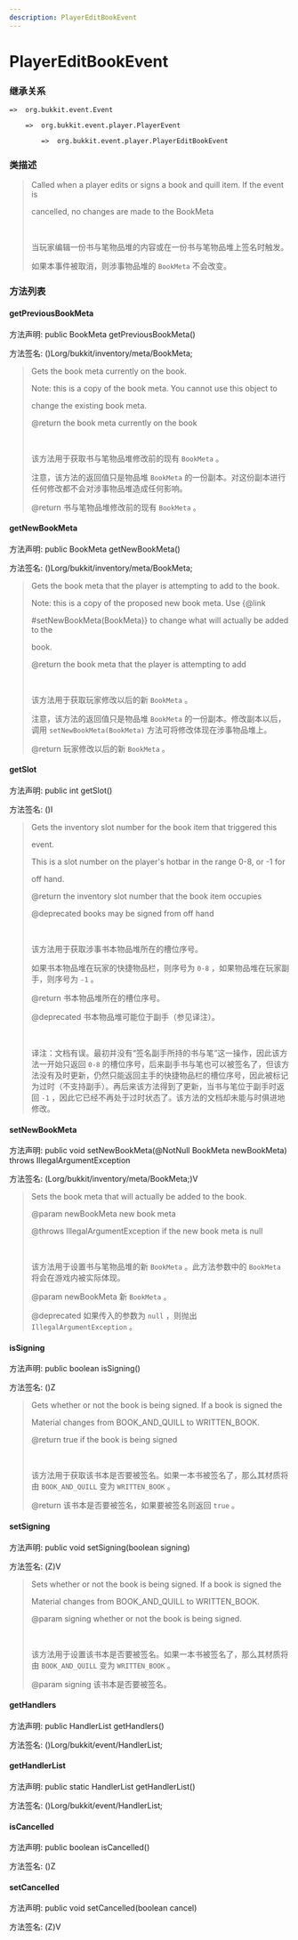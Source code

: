 ```yaml
---
description: PlayerEditBookEvent
---
```


# PlayerEditBookEvent

### 继承关系

    =>  org.bukkit.event.Event

        =>  org.bukkit.event.player.PlayerEvent

            =>  org.bukkit.event.player.PlayerEditBookEvent

### 类描述

> Called when a player edits or signs a book and quill item. If the event is
> 
> cancelled, no changes are made to the BookMeta
> 
> <br>
> 
> 当玩家编辑一份书与笔物品堆的内容或在一份书与笔物品堆上签名时触发。
> 
> 如果本事件被取消，则涉事物品堆的 `BookMeta` 不会改变。

### 方法列表

#### getPreviousBookMeta

方法声明: public BookMeta getPreviousBookMeta()

方法签名: ()Lorg/bukkit/inventory/meta/BookMeta;

> Gets the book meta currently on the book.
> 
> Note: this is a copy of the book meta. You cannot use this object to
> 
> change the existing book meta.
> 
> @return the book meta currently on the book
> 
> <br>
> 
> 该方法用于获取书与笔物品堆修改前的现有 `BookMeta` 。
> 
> 注意，该方法的返回值只是物品堆 `BookMeta` 的一份副本。对这份副本进行任何修改都不会对涉事物品堆造成任何影响。
> 
> @return 书与笔物品堆修改前的现有 `BookMeta` 。

#### getNewBookMeta

方法声明: public BookMeta getNewBookMeta()

方法签名: ()Lorg/bukkit/inventory/meta/BookMeta;

> Gets the book meta that the player is attempting to add to the book.
> 
> Note: this is a copy of the proposed new book meta. Use {@link
> 
> #setNewBookMeta(BookMeta)} to change what will actually be added to the
> 
> book.
> 
> @return the book meta that the player is attempting to add
> 
> <br>
> 
> 该方法用于获取玩家修改以后的新 `BookMeta` 。
> 
> 注意，该方法的返回值只是物品堆 `BookMeta` 的一份副本。修改副本以后，调用 `setNewBookMeta(BookMeta)` 方法可将修改体现在涉事物品堆上。
> 
> @return 玩家修改以后的新 `BookMeta` 。

#### getSlot

方法声明: public int getSlot()

方法签名: ()I

> Gets the inventory slot number for the book item that triggered this
> 
> event.
> 
> This is a slot number on the player's hotbar in the range 0-8, or -1 for
> 
> off hand.
> 
> @return the inventory slot number that the book item occupies
> 
> @deprecated books may be signed from off hand
> 
> <br>
> 
> 该方法用于获取涉事书本物品堆所在的槽位序号。
> 
> 如果书本物品堆在玩家的快捷物品栏，则序号为 `0-8` ，如果物品堆在玩家副手，则序号为 `-1` 。
> 
> @return 书本物品堆所在的槽位序号。
> 
> @deprecated 书本物品堆可能位于副手（参见译注）。
> 
> <br>
> 
> 译注：文档有误。最初并没有“签名副手所持的书与笔”这一操作，因此该方法一开始只返回 `0-8` 的槽位序号，后来副手书与笔也可以被签名了，但该方法没有及时更新，仍然只能返回主手的快捷物品栏的槽位序号，因此被标记为过时（不支持副手）。再后来该方法得到了更新，当书与笔位于副手时返回 `-1` ，因此它已经不再处于过时状态了。该方法的文档却未能与时俱进地修改。

#### setNewBookMeta

方法声明: public void setNewBookMeta(@NotNull BookMeta newBookMeta) throws IllegalArgumentException

方法签名: (Lorg/bukkit/inventory/meta/BookMeta;)V

> Sets the book meta that will actually be added to the book.
> 
> @param newBookMeta new book meta
> 
> @throws IllegalArgumentException if the new book meta is null
> 
> <br>
> 
> 该方法用于设置书与笔物品堆的新 `BookMeta` 。此方法参数中的 `BookMeta` 将会在游戏内被实际体现。
> 
> @param newBookMeta 新 `BookMeta` 。
> 
> @deprecated 如果传入的参数为 `null` ，则抛出 `IllegalArgumentException` 。

#### isSigning

方法声明: public boolean isSigning()

方法签名: ()Z

> Gets whether or not the book is being signed. If a book is signed the
> 
> Material changes from BOOK_AND_QUILL to WRITTEN_BOOK.
> 
> @return true if the book is being signed
> 
> <br>
> 
> 该方法用于获取该书本是否要被签名。如果一本书被签名了，那么其材质将由 `BOOK_AND_QUILL` 变为 `WRITTEN_BOOK` 。
> 
> @return 该书本是否要被签名，如果要被签名则返回 `true` 。

#### setSigning

方法声明: public void setSigning(boolean signing)

方法签名: (Z)V

> Sets whether or not the book is being signed. If a book is signed the
> 
> Material changes from BOOK_AND_QUILL to WRITTEN_BOOK.
> 
> @param signing whether or not the book is being signed.
> 
> <br>
> 
> 该方法用于设置该书本是否要被签名。如果一本书被签名了，那么其材质将由 `BOOK_AND_QUILL` 变为 `WRITTEN_BOOK` 。
> 
> @param signing 该书本是否要被签名。

#### getHandlers

方法声明: public HandlerList getHandlers()

方法签名: ()Lorg/bukkit/event/HandlerList;

#### getHandlerList

方法声明: public static HandlerList getHandlerList()

方法签名: ()Lorg/bukkit/event/HandlerList;

#### isCancelled

方法声明: public boolean isCancelled()

方法签名: ()Z

#### setCancelled

方法声明: public void setCancelled(boolean cancel)

方法签名: (Z)V